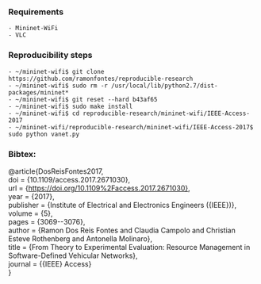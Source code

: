 ### Requirements
```
- Mininet-WiFi
- VLC
```

### Reproducibility steps
```
- ~/mininet-wifi$ git clone https://github.com/ramonfontes/reproducible-research
- ~/mininet-wifi$ sudo rm -r /usr/local/lib/python2.7/dist-packages/mininet*
- ~/mininet-wifi$ git reset --hard b43af65
- ~/mininet-wifi$ sudo make install
- ~/mininet-wifi$ cd reproducible-research/mininet-wifi/IEEE-Access-2017
- ~/mininet-wifi/reproducible-research/mininet-wifi/IEEE-Access-2017$ sudo python vanet.py
```

### Bibtex:  
@article{DosReisFontes2017,  
  doi = {10.1109/access.2017.2671030},  
  url = {https://doi.org/10.1109%2Faccess.2017.2671030},  
  year  = {2017},  
  publisher = {Institute of Electrical and Electronics Engineers ({IEEE})},  
  volume = {5},  
  pages = {3069--3076},  
  author = {Ramon Dos Reis Fontes and Claudia Campolo and Christian Esteve Rothenberg and Antonella Molinaro},  
  title = {From Theory to Experimental Evaluation: Resource Management in Software-Defined Vehicular Networks},  
  journal = {{IEEE} Access}  
}

